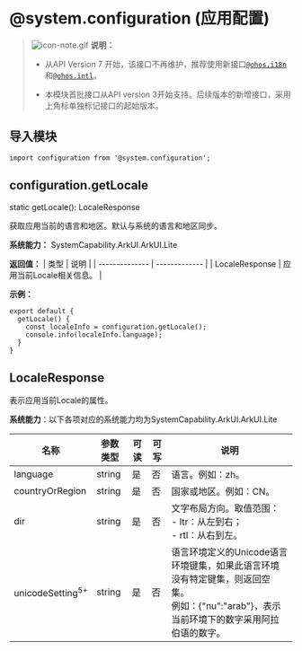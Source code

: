 # @system.configuration (应用配置)

> ![icon-note.gif](public_sys-resources/icon-note.gif) **说明：**
> - 从API Version 7 开始，该接口不再维护，推荐使用新接口[`@ohos.i18n`](js-apis-i18n.md)和[`@ohos.intl`](js-apis-intl.md)。
>
> 
> - 本模块首批接口从API version 3开始支持。后续版本的新增接口，采用上角标单独标记接口的起始版本。


## 导入模块


```
import configuration from '@system.configuration';
```


## configuration.getLocale

static getLocale(): LocaleResponse

获取应用当前的语言和地区。默认与系统的语言和地区同步。

**系统能力：** SystemCapability.ArkUI.ArkUI.Lite

**返回值：**
| 类型            | 说明            |
| -------------- | ------------- |
| LocaleResponse | 应用当前Locale相关信息。 |

**示例：**
  ```
  export default {    
    getLocale() {        
      const localeInfo = configuration.getLocale();        
      console.info(localeInfo.language);    
    }
  }
  ```


## LocaleResponse

表示应用当前Locale的属性。

**系统能力**：以下各项对应的系统能力均为SystemCapability.ArkUI.ArkUI.Lite

| 名称   | 参数类型   | 可读   | 可写   | 说明                                       |
| ---- | ------ | ---- | ---- | ---------------------------------------- |
| language | string | 是    | 否    | 语言。例如：zh。 |
| countryOrRegion | string | 是    | 否    | 国家或地区。例如：CN。 |
| dir | string | 是    | 否    | 文字布局方向。取值范围：<br/>-&nbsp;ltr：从左到右；<br/>-&nbsp;rtl：从右到左。 |
| unicodeSetting<sup>5+</sup> | string | 是    | 否    | 语言环境定义的Unicode语言环境键集，如果此语言环境没有特定键集，则返回空集。<br/>例如：{"nu":"arab"}，表示当前环境下的数字采用阿拉伯语的数字。 |